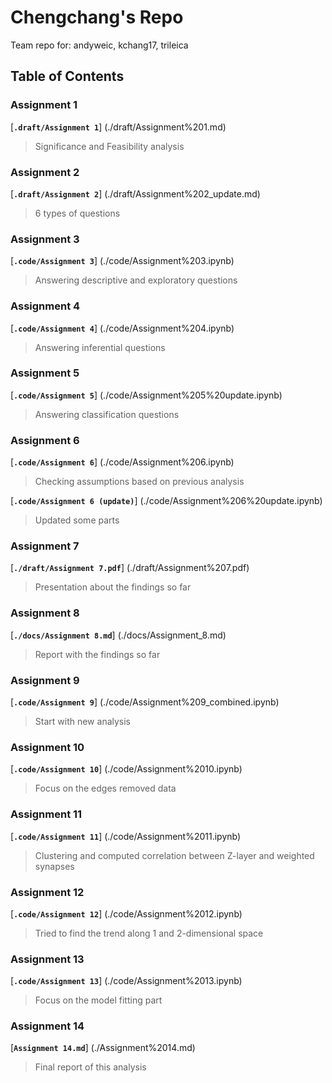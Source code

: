 # Chengchang's Repo
Team repo for: andyweic, kchang17, trileica

## Table of Contents

### Assignment 1  
[**``.draft/Assignment 1``**] (./draft/Assignment%201.md)  
  > Significance and Feasibility analysis

### Assignment 2  
[**``.draft/Assignment 2``**] (./draft/Assignment%202_update.md)
> 6 types of questions

### Assignment 3  
[**``.code/Assignment 3``**] (./code/Assignment%203.ipynb)  
> Answering descriptive and exploratory questions

### Assignment 4   
[**``.code/Assignment 4``**] (./code/Assignment%204.ipynb)  
> Answering inferential questions

### Assignment 5  
[**``.code/Assignment 5``**] (./code/Assignment%205%20update.ipynb)  
> Answering classification questions

### Assignment 6  
[**``.code/Assignment 6``**] (./code/Assignment%206.ipynb)  
> Checking assumptions based on previous analysis  

[**``.code/Assignment 6 (update)``**] (./code/Assignment%206%20update.ipynb)  
> Updated some parts  

### Assignment 7  
[**``./draft/Assignment 7.pdf``**] (./draft/Assignment%207.pdf)  
> Presentation about the findings so far

### Assignment 8  
[**``./docs/Assignment 8.md``**] (./docs/Assignment_8.md)  
> Report with the findings so far

### Assignment 9  
[**``.code/Assignment 9``**] (./code/Assignment%209_combined.ipynb)  
> Start with new analysis 

### Assignment 10  
[**``.code/Assignment 10``**] (./code/Assignment%2010.ipynb)  
> Focus on the edges removed data

### Assignment 11  
[**``.code/Assignment 11``**] (./code/Assignment%2011.ipynb)  
> Clustering and computed correlation between Z-layer and weighted synapses 

### Assignment 12  
[**``.code/Assignment 12``**] (./code/Assignment%2012.ipynb)  
> Tried to find the trend along 1 and 2-dimensional space

### Assignment 13  
[**``.code/Assignment 13``**] (./code/Assignment%2013.ipynb)  
> Focus on the model fitting part

### Assignment 14
[**``Assignment 14.md``**] (./Assignment%2014.md)  
> Final report of this analysis
